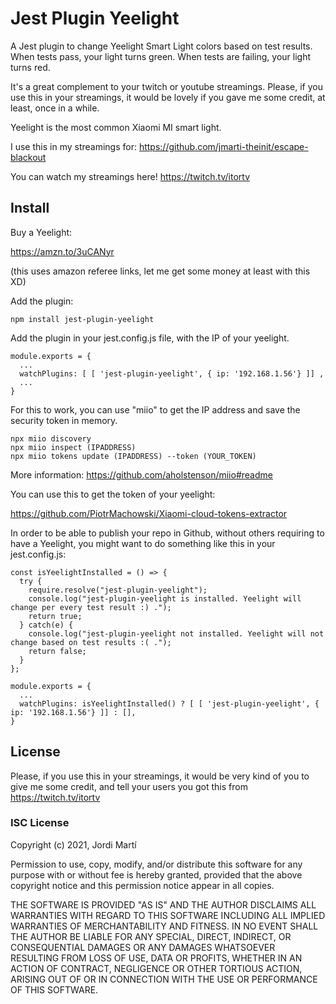 # Jest Plugin Yeelight

A Jest plugin to change Yeelight Smart Light colors based on test results. When tests pass, your light turns green.
When tests are failing, your light turns red.

It's a great complement to your twitch or youtube streamings. Please, if you use this in your streamings,
it would be lovely if you gave me some credit, at least, once in a while.

Yeelight is the most common Xiaomi MI smart light.

I use this in my streamings for: https://github.com/jmarti-theinit/escape-blackout

You can watch my streamings here! https://twitch.tv/itortv

## Install

Buy a Yeelight:

https://amzn.to/3uCANyr 

(this uses amazon referee links, let me get some money at least with this XD)

Add the plugin:

```
npm install jest-plugin-yeelight
```

Add the plugin in your jest.config.js file, with the IP of your yeelight.

```
module.exports = {
  ...
  watchPlugins: [ [ 'jest-plugin-yeelight', { ip: '192.168.1.56'} ]] ,
  ...
}
```

For this to work, you can use "miio" to get the IP address and save the security token in memory.


```
npx miio discovery
npx miio inspect (IPADDRESS)
npx miio tokens update (IPADDRESS) --token (YOUR_TOKEN)
```
More information: https://github.com/aholstenson/miio#readme

You can use this to get the token of your yeelight:

https://github.com/PiotrMachowski/Xiaomi-cloud-tokens-extractor

In order to be able to publish your repo in Github, without others requiring to have a Yeelight, 
you might want to do something like this in your jest.config.js:

```
const isYeelightInstalled = () => {
  try {
    require.resolve("jest-plugin-yeelight");
    console.log("jest-plugin-yeelight is installed. Yeelight will change per every test result :) .");
    return true;
  } catch(e) {
    console.log("jest-plugin-yeelight not installed. Yeelight will not change based on test results :( .");
    return false;
  }
};

module.exports = {
  ...
  watchPlugins: isYeelightInstalled() ? [ [ 'jest-plugin-yeelight', { ip: '192.168.1.56'} ]] : [],
}
```

## License

Please, if you use this in your streamings, it would be very kind of you
to give me some credit, and tell your users you got this from https://twitch.tv/itortv

### ISC License

Copyright (c) 2021, Jordi Martí

Permission to use, copy, modify, and/or distribute this software for any
purpose with or without fee is hereby granted, provided that the above
copyright notice and this permission notice appear in all copies.

THE SOFTWARE IS PROVIDED "AS IS" AND THE AUTHOR DISCLAIMS ALL WARRANTIES
WITH REGARD TO THIS SOFTWARE INCLUDING ALL IMPLIED WARRANTIES OF
MERCHANTABILITY AND FITNESS. IN NO EVENT SHALL THE AUTHOR BE LIABLE FOR
ANY SPECIAL, DIRECT, INDIRECT, OR CONSEQUENTIAL DAMAGES OR ANY DAMAGES
WHATSOEVER RESULTING FROM LOSS OF USE, DATA OR PROFITS, WHETHER IN AN
ACTION OF CONTRACT, NEGLIGENCE OR OTHER TORTIOUS ACTION, ARISING OUT OF
OR IN CONNECTION WITH THE USE OR PERFORMANCE OF THIS SOFTWARE.
